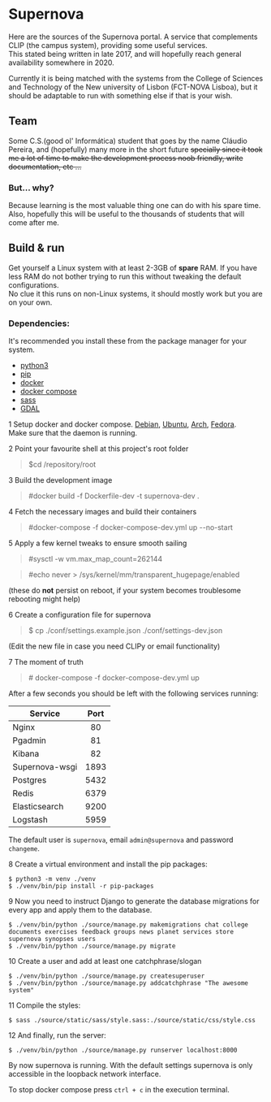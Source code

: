 # Supernova

Here are the sources of the Supernova portal. A service that complements CLIP (the campus system), providing some useful services.  
This stated being written in late 2017, and will hopefully reach general availability somewhere in 2020.

Currently it is being matched with the systems from the College of Sciences and Technology of the New university of Lisbon (FCT-NOVA Lisboa), but it should be adaptable to run with something else if that is your wish.


## Team
Some C.S.(good ol' Informática) student that goes by the name Cláudio Pereira, and (hopefully) many more in the short future ~~specially since it took me a lot of time to make the development process noob friendly, write documentation, etc ...~~

### But... why?
Because learning is the most valuable thing one can do with his spare time.
Also, hopefully this will be useful to the thousands of students that will come after me.



## Build & run
Get yourself a Linux system with at least 2-3GB of **spare** RAM.
If you have less RAM do not bother trying to run this without tweaking the default configurations.  
No clue it this runs on non-Linux systems, it should mostly work but you are on your own.

### Dependencies:
It's recommended you install these from the package manager for your system.

- [python3](https://www.python.org/downloads/)
- [pip](https://pip.pypa.io/en/stable/installing/)
- [docker](https://docs.docker.com/get-docker/)
- [docker compose](https://docs.docker.com/compose/install/)
- [sass](https://sass-lang.com/install)
- [GDAL](https://gdal.org/)


1  Setup docker and docker compose. [Debian](https://docs.docker.com/install/linux/docker-ce/ubuntu/), [Ubuntu](https://docs.docker.com/install/linux/docker-ce/debian/), [Arch](https://wiki.archlinux.org/index.php/Docker), [Fedora](https://docs.docker.com/install/linux/docker-ce/fedora/).  
  Make sure that the daemon is running.
  
2 Point your favourite shell at this project's root folder
   > $cd /repository/root

3  Build the development image
   > \#docker build -f Dockerfile-dev -t supernova-dev .

4  Fetch the necessary images and build their containers
   > \#docker-compose -f docker-compose-dev.yml up --no-start 

5 Apply a few kernel tweaks to ensure smooth sailing
   > \#sysctl -w vm.max_map_count=262144
   
   > \#echo never > /sys/kernel/mm/transparent_hugepage/enabled

 (these do **not** persist on reboot, if your system becomes troublesome rebooting might help)

6 Create a configuration file for supernova
   > $ cp ./conf/settings.example.json ./conf/settings-dev.json
   
   (Edit the new file in case you need CLIPy or email functionality)

7 The moment of truth
   > \# docker-compose -f docker-compose-dev.yml up

After a few seconds you should be left with the following services running:

| Service        | Port |
| ---------------|:----:|
| Nginx          | 80   |
| Pgadmin        | 81   |
| Kibana         | 82   |
| Supernova-wsgi | 1893 |
| Postgres       | 5432 |
| Redis          | 6379 |
| Elasticsearch  | 9200 |
| Logstash       | 5959 |

The default user is `supernova`, email `admin@supernova` and password `changeme`.

8 Create a virtual environment and install the pip packages:
```
$ python3 -m venv ./venv
$ ./venv/bin/pip install -r pip-packages
```

9 Now you need to instruct Django to generate the database migrations for every app and apply them to the database.
```
$ ./venv/bin/python ./source/manage.py makemigrations chat college documents exercises feedback groups news planet services store supernova synopses users
$ ./venv/bin/python ./source/manage.py migrate
```

10 Create a user and add at least one catchphrase/slogan
```
$ ./venv/bin/python ./source/manage.py createsuperuser
$ ./venv/bin/python ./source/manage.py addcatchphrase "The awesome system"
```

11 Compile the styles:
```
$ sass ./source/static/sass/style.sass:./source/static/css/style.css
```

12 And finally, run the server:
```
$ ./venv/bin/python ./source/manage.py runserver localhost:8000
```

By now supernova is running. With the default settings supernova is only accessible in the loopback network interface.

To stop docker compose press `ctrl + c` in the execution terminal.